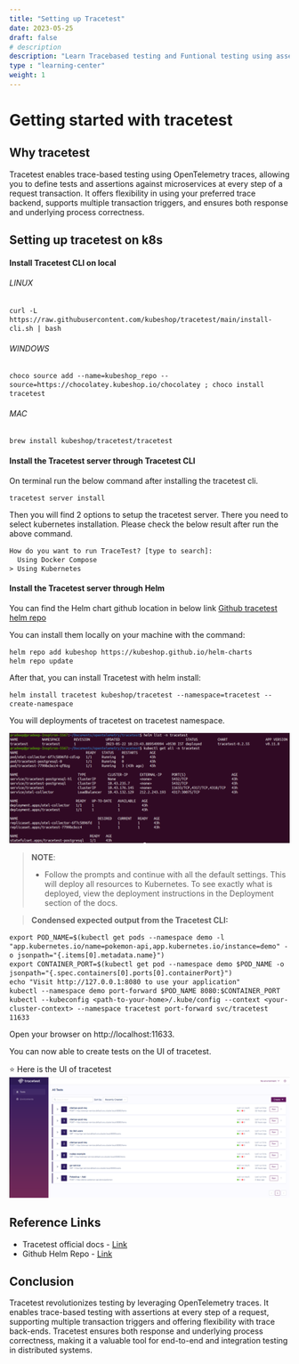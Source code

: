 ```yaml
---
title: "Setting up Tracetest"
date: 2023-05-25
draft: false
# description
description: "Learn Tracebased testing and Funtional testing using assertions"
type : "learning-center"
weight: 1
---
```


# Getting started with tracetest
## Why tracetest
Tracetest enables trace-based testing using OpenTelemetry traces, allowing you to define tests and assertions against microservices at every step of a request transaction. It offers flexibility in using your preferred trace backend, supports multiple transaction triggers, and ensures both response and underlying process correctness.

## Setting up tracetest on k8s
#### Install Tracetest CLI on local

###### LINUX
~~~shell
curl -L https://raw.githubusercontent.com/kubeshop/tracetest/main/install-cli.sh | bash
~~~
###### WINDOWS
~~~shell
choco source add --name=kubeshop_repo --source=https://chocolatey.kubeshop.io/chocolatey ; choco install tracetest
~~~
###### MAC
~~~shell
brew install kubeshop/tracetest/tracetest
~~~

#### Install the Tracetest server through Tracetest CLI
On terminal run the below command after installing the tracetest cli.
~~~shell
tracetest server install
~~~

Then you will find 2 options to setup the tracetest server. There you need to select kubernetes installation. Please check the below result after run the above command.

~~~shell
How do you want to run TraceTest? [type to search]:
  Using Docker Compose
> Using Kubernetes
~~~

#### Install the Tracetest server through Helm

You can find the Helm chart github location in below link 
[Github tracetest helm repo][def3]

You can install them locally on your machine with the command:
~~~shell
helm repo add kubeshop https://kubeshop.github.io/helm-charts
helm repo update
~~~

After that, you can install Tracetest with helm install:

~~~shell
helm install tracetest kubeshop/tracetest --namespace=tracetest --create-namespace
~~~

You will deployments of tracetest on tracetest namespace.

![alt text][def2]

> **NOTE**: 
> * Follow the prompts and continue with all the default settings. This will deploy all resources to Kubernetes. To see exactly what is deployed, view the deployment instructions in the Deployment section of the docs.

> **Condensed expected output from the Tracetest CLI:**
~~~shell
export POD_NAME=$(kubectl get pods --namespace demo -l "app.kubernetes.io/name=pokemon-api,app.kubernetes.io/instance=demo" -o jsonpath="{.items[0].metadata.name}")
export CONTAINER_PORT=$(kubectl get pod --namespace demo $POD_NAME -o jsonpath="{.spec.containers[0].ports[0].containerPort}")
echo "Visit http://127.0.0.1:8080 to use your application"
kubectl --namespace demo port-forward $POD_NAME 8080:$CONTAINER_PORT
kubectl --kubeconfig <path-to-your-home>/.kube/config --context <your-cluster-context> --namespace tracetest port-forward svc/tracetest 11633
~~~

Open your browser on http://localhost:11633.

You can now able to create tests on the UI of tracetest.

:star: Here is the UI of tracetest
![alt text][def]

## Reference Links

* Tracetest official docs - [Link][def5]
* Github Helm Repo - [Link][def4]


## Conclusion

Tracetest revolutionizes testing by leveraging OpenTelemetry traces. It enables trace-based testing with assertions at every step of a request, supporting multiple transaction triggers and offering flexibility with trace back-ends. Tracetest ensures both response and underlying process correctness, making it a valuable tool for end-to-end and integration testing in distributed systems.

[def]: ./tracetest-ui.png
[def2]: ./tracetest-helm-services.png
[def3]: https://github.com/kubeshop/helm-charts/tree/main/charts/tracetest
[def4]: https://github.com/kubeshop/helm-charts/tree/main/charts/tracetest
[def5]: https://docs.tracetest.io/